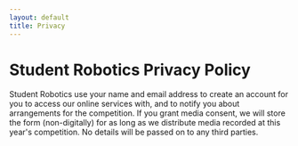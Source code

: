 ```yaml
---
layout: default
title: Privacy
---
```

Student Robotics Privacy Policy
===============================

Student Robotics use your name and email address to create an account for you to access our online services with,
and to notify you about arrangements for the competition.
If you grant media consent, we will store the form (non-digitally)
for as long as we distribute media recorded at this year's competition.
No details will be passed on to any third parties.
